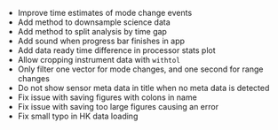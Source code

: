 - Improve time estimates of mode change events
- Add method to downsample science data
- Add method to split analysis by time gap
- Add sound when progress bar finishes in app
- Add data ready time difference in processor stats plot
- Allow cropping instrument data with `withtol`
- Only filter one vector for mode changes, and one second for range changes
- Do not show sensor meta data in title when no meta data is detected
- Fix issue with saving figures with colons in name
- Fix issue with saving too large figures causing an error
- Fix small typo in HK data loading
